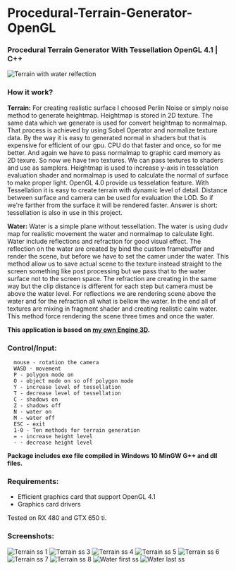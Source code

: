 # Procedural-Terrain-Generator-OpenGL
### Procedural Terrain Generator With Tessellation OpenGL 4.1 | C++

![Terrain with water relfection](screenshots/terrain2.jpg)

### How it work?
**Terrain:**
For creating realistic surface I choosed Perlin Noise or simply noise method to generate heightmap. Heightmap is stored in 2D texture. The same data which we generate is used for convert heightmap to normalmap. That process is achieved by using Sobel Operator and normalize texture data. By the way it is easy to generated normal in shaders but that is expensive for efficient of our gpu. CPU do that faster and once, so for me better. And again we have to pass normalmap to graphic card memory as 2D texure. So now we have two textures. We can pass textures to shaders and use as samplers. Heightmap is used to increase y-axis in tesselation evaluation shader and normalmap is used to calculate the normal of surface to make proper light. OpenGL 4.0 provide us tesselation feature. With Tessellation it is easy to create terrain with dynamic level of detail. Distance between surface and camera can be used for evaluation the LOD. So if we're farther from the surface it will be rendered faster. Answer is short: tessellation is also in use in this project.

**Water:**
Water is a simple plane without tessellation. The water is using dudv map for realistic movement the water and normalmap to calculate light. Water include reflections and refraction for good visual effect. The reflection on the water are created by bind the custom framebuffer and render the scene, but before we have to set the camer under the water. This method allow us to save actual scene to the texture instead straight to the screen something like post processing but we pass that to the water surface not to the screen space. The refraction are creating in the same way but the clip distance is different for each step but camera must be above the water level. For reflections we are rendering scene above the water and for the refraction all what is bellow the water. In the end all of textures are mixing in fragment shader and creating realistic calm water. This method force rendering the scene three times and once the water.

**This application is based on [my own Engine 3D](https://github.com/stanfortonski/3D-Engine-OpenGL-4).**

### Control/Input:
```
  mouse - rotation the camera
  WASD - movement
  P - polygon mode on
  O - object mode on so off polygon mode
  Y - increase level of tessellation
  T - decrease level of tessellation
  C - shadows on
  Z - shadows off
  N - water on
  M - water off
  ESC - exit
  1-0 - Ten methods for terrain generation
  = - increase height level
  - - decrease height level
```

**Package includes exe file compiled in Windows 10 MinGW G++ and dll files.**

### Requirements:
- Efficient graphics card that support OpenGL 4.1
- Graphics card drivers

Tested on RX 480 and GTX 650 ti.

### Screenshots:
![Terrain ss 1](screenshots/terrain1.jpg)
![Terrain ss 3](screenshots/terrain3.jpg)
![Terrain ss 4](screenshots/terrain4.jpg)
![Terrain ss 5](screenshots/terrain5.jpg)
![Terrain ss 6](screenshots/terrain6.jpg)
![Terrain ss 7](screenshots/terrain7.jpg)
![Terrain ss 8](screenshots/terrain8.jpg)
![Water first ss](screenshots/water1.jpg)
![Water last ss](screenshots/water2.jpg)


